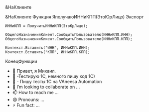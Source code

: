 <span style="brown:"> &НаКлиенте </span>






&НаКлиенте
Функция ЯполучаюИННиКПП(ЭтоЮрЛицо) Экспорт
	
	ИННиКПП = ПолучитьИННиКПП(ЭтоЮрЛицо);
	
	ОбщегоНазначенияКлиент.СообщитьПользователю(ИННиКПП.ИНН);
	ОбщегоНазначенияКлиент.СообщитьПользователю(ИННиКПП.КПП);
	
	Контекст.Вставить("ИНН", ИННиКПП.ИНН);
	Контекст.Вставить("КПП", ИННиКПП.КПП);
	
КонецФункции



- 👋 Привет, я Михаил.
- 👀 -Тестирую 1С, немного пишу код 1С)
- 🌱 - Пишу тесты 1С на VAneesa Automation
- 💞️ I’m looking to collaborate on ...
- 📫 How to reach me ...
- 😄 Pronouns: ...
- ⚡ Fun fact: ...

<!---
MikhailKauper/MikhailKauper is a ✨ special ✨ repository because its `README.md` (this file) appears on your GitHub profile.
You can click the Preview link to take a look at your changes.
--->
